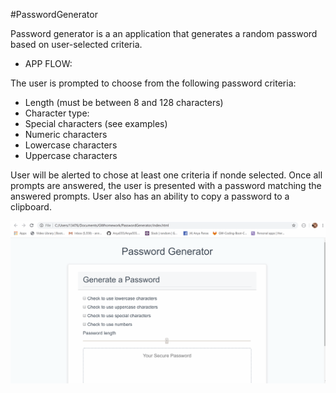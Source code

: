 #PasswordGenerator

Password generator is a an application that generates a random password based on user-selected criteria.


* APP FLOW: 

The user is prompted to choose from the following password criteria:

- Length (must be between 8 and 128 characters)
- Character type:
- Special characters (see examples)
- Numeric characters
- Lowercase characters
- Uppercase characters

User will be alerted to chose at least one criteria if nonde selected. Once all prompts are answered, the user is  presented with a password matching the answered prompts. User also has an ability to copy a password to a clipboard.

![PasswordGenerator](./assets/images/passwordGenerator.gif)